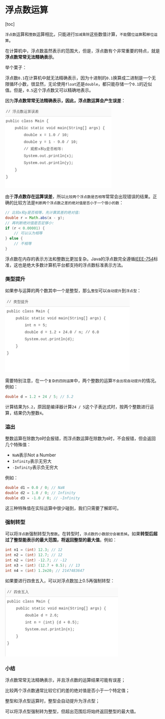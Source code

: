 # 浮点数运算

[toc]

`浮点数`运算和`整数`运算相比，只能进行`加减乘除`这些数值计算，`不能`做`位运算`和`移位运算`。

在计算机中，浮点数虽然表示的范围大，但是，浮点数有个非常重要的特点，就是**浮点数常常无法精确表示**。

举个栗子：

浮点数`0.1`在计算机中就无法精确表示，因为十进制的`0.1`换算成二进制是一个无限循环小数，很显然，无论使用`float`还是`double`，都只能存储一个`0.1`的近似值。但是，`0.5`这个浮点数又可以精确地表示。

因为**浮点数常常无法精确表示，因此，浮点数运算会产生误差**：

![image-20240110113722268](5_浮点运算图片/image-20240110113722268.png)

由于**浮点数存在运算误差**，所以`比较两个浮点数是否相等`常常会出现错误的结果。正确的比较方法是`判断两个浮点数之差的绝对值是否小于一个很小的数`：

```java
// 比较x和y是否相等，先计算其差的绝对值:
double r = Math.abs(x - y);
// 再判断绝对值是否足够小:
if (r < 0.00001) {
    // 可以认为相等
} else {
    // 不相等
}
```

浮点数在内存的表示方法和整数比更加复杂。Java的浮点数完全遵循[IEEE-754](https://web.archive.org/web/20070505021348/http://babbage.cs.qc.edu/courses/cs341/IEEE-754references.html)标准，这也是绝大多数计算机平台都支持的浮点数标准表示方法。

### 类型提升

如果参与运算的两个数其中一个是整型，那么`整型`可以`自动提升`到`浮点型`：

![image-20240110113844195](5_浮点运算图片/image-20240110113844195.png)

需要特别注意，在一个`复杂的四则运算`中，两个整数的运算`不会出现自动提升`的情况。例如：

```java
double d = 1.2 + 24 / 5; // 5.2
```

计算结果为`5.2`，原因是编译器计算`24 / 5`这个子表达式时，按两个整数进行运算，结果仍为整数`4`。

### 溢出

整数运算在除数为`0`时会报错，而浮点数运算在除数为`0`时，不会报错，但会返回几个特殊值：

- `NaN`表示Not a Number
- `Infinity`表示无穷大
- `-Infinity`表示负无穷大

例如：

```java
double d1 = 0.0 / 0; // NaN
double d2 = 1.0 / 0; // Infinity
double d3 = -1.0 / 0; // -Infinity
```

这三种特殊值在实际运算中很少碰到，我们只需要了解即可。

### 强制转型

可以将`浮点数`强制转型为`整数`。在转型时，`浮点数的小数部分会被丢掉`。如果**转型后超过了整型能表示的最大范围，将返回整型的最大值**。例如：

```java
int n1 = (int) 12.3; // 12
int n2 = (int) 12.7; // 12
int n2 = (int) -12.7; // -12
int n3 = (int) (12.7 + 0.5); // 13
int n4 = (int) 1.2e20; // 2147483647
```

如果要进行四舍五入，可以对浮点数加上0.5再强制转型：

![image-20240110114142143](5_浮点运算图片/image-20240110114142143.png)

### 小结

浮点数常常无法精确表示，并且浮点数的运算结果可能有误差；

比较两个浮点数通常比较它们的差的绝对值是否小于一个特定值；

整型和浮点型运算时，整型会自动提升为浮点型；

可以将浮点型强制转为整型，但超出范围后将始终返回整型的最大值。
